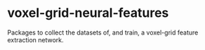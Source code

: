# voxel-grid-neural-features
Packages to collect the datasets of, and train, a voxel-grid feature extraction network.
